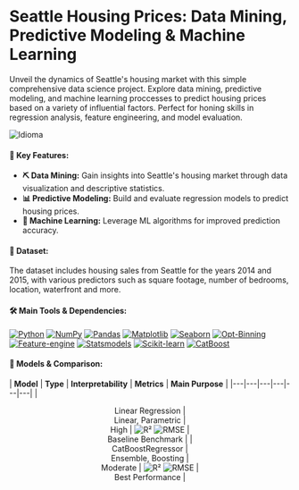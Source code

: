 # Seattle Housing Prices: Data Mining, Predictive Modeling & Machine Learning  

Unveil the dynamics of Seattle's housing market with this simple comprehensive data science project. Explore data mining, predictive modeling, and machine learning proccesses to predict housing prices based on a variety of influential factors. Perfect for honing skills in regression analysis, feature engineering, and model evaluation.

![Idioma](https://img.shields.io/badge/Notebooks_Language-Spanish-red)

#### 🚩 Key Features:

- **⛏️ Data Mining:** Gain insights into Seattle's housing market through data visualization and descriptive statistics.
- **📊 Predictive Modeling:** Build and evaluate regression models to predict housing prices.
- **🤖 Machine Learning:** Leverage ML algorithms for improved prediction accuracy.

#### 📂 Dataset:  
The dataset includes housing sales from Seattle for the years 2014 and 2015, with various predictors such as square footage, number of bedrooms, location, waterfront and more.

#### 🛠️ Main Tools & Dependencies:  
[![Python](https://img.shields.io/badge/Python-3.12.10-blue)](https://www.python.org/downloads/release/python-31210/) [![NumPy](https://img.shields.io/badge/NumPy-2.1.3-green)](https://numpy.org/) [![Pandas](https://img.shields.io/badge/Pandas-2.2.3-green)](https://pandas.pydata.org/) [![Matplotlib](https://img.shields.io/badge/Matplotlib-3.10.1-green)](https://matplotlib.org/) [![Seaborn](https://img.shields.io/badge/Seaborn-0.13.2-green)](https://seaborn.pydata.org/) [![Opt-Binning](https://img.shields.io/badge/OptBinning-0.20.1-green)](https://gnpalencia.org/optbinning/) [![Feature-engine](https://img.shields.io/badge/Feature--engine-1.8.3-green)](https://feature-engine.trainindata.com/en/latest/) [![Statsmodels](https://img.shields.io/badge/Statsmodels-0.14.4-green)](https://www.statsmodels.org/stable/index.html) [![Scikit-learn](https://img.shields.io/badge/Scikit--learn-1.6.1-green)](https://scikit-learn.org/) [![CatBoost](https://img.shields.io/badge/CatBoost-1.2.8-green)](https://catboost.ai/) 

#### 🤖 Models & Comparison:
| **Model** | **Type** | **Interpretability** | **Metrics** | **Main Purpose** |
|---|---|---|---|---|---|
| <div align="center"> Linear Regression | <div align="center"> Linear, Parametric | <div align="center"> High | ![R²](https://img.shields.io/badge/R²-0.788-yellow) ![RMSE](https://img.shields.io/badge/RMSE-0.009-yellow) | <div align="center"> Baseline Benchmark |
| <div align="center"> CatBoostRegressor | <div align="center"> Ensemble, Boosting | <div align="center"> Moderate | ![R²](https://img.shields.io/badge/R²-0.885-yellow) ![RMSE](https://img.shields.io/badge/RMSE-0.007-yellow) | <div align="center"> Best Performance |